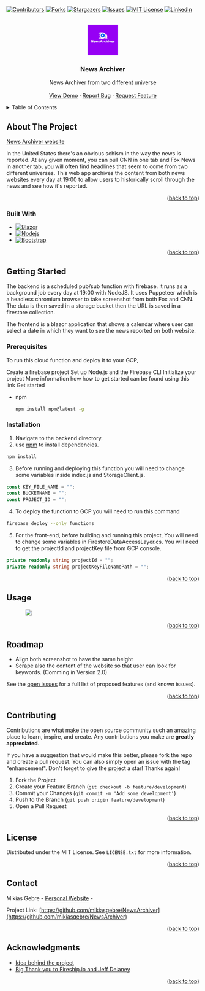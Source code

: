 <a name="readme-top"></a>

[![Contributors][contributors-shield]][contributors-url]
[![Forks][forks-shield]][forks-url]
[![Stargazers][stars-shield]][stars-url]
[![Issues][issues-shield]][issues-url]
[![MIT License][license-shield]][license-url]
[![LinkedIn][linkedin-shield]][linkedin-url]

<!-- PROJECT LOGO -->
<br />
<div align="center">
  <a href="https://github.com/mikiasgebre/NewsArchiver">
    <img src="img/newsarchiverlogo.png" alt="Logo" width="80" height="80">
  </a>

<h3 align="center">News Archiver</h3>

  <p align="center">
    News Archiver from two different universe
    <br />
    <br />
    <a href="https://github.com/mikiasgebre/NewsArchiver">View Demo</a>
    ·
    <a href="https://github.com/mikiasgebre/NewsArchiver/issues">Report Bug</a>
    ·
    <a href="https://github.com/mikiasgebre/NewsArchiver/issues">Request Feature</a>
  </p>
</div>

<!-- TABLE OF CONTENTS -->
<details>
  <summary>Table of Contents</summary>
  <ol>
    <li>
      <a href="#about-the-project">About The Project</a>
      <ul>
        <li><a href="#built-with">Built With</a></li>
      </ul>
    </li>
    <li>
      <a href="#getting-started">Getting Started</a>
      <ul>
        <li><a href="#prerequisites">Prerequisites</a></li>
        <li><a href="#installation">Installation</a></li>
      </ul>
    </li>
    <li><a href="#usage">Usage</a></li>
    <li><a href="#roadmap">Roadmap</a></li>
    <li><a href="#contributing">Contributing</a></li>
    <li><a href="#license">License</a></li>
    <li><a href="#contact">Contact</a></li>
    <li><a href="#acknowledgments">Acknowledgments</a></li>
  </ol>
</details>

<!-- ABOUT THE PROJECT -->

## About The Project

[News Archiver website](https://dataaggregatorcnf.azurewebsites.net/)

In the United States there's an obvious schism in the way the news is reported. At any given moment, you can pull CNN in one tab and Fox News in another tab, you will often find headlines that seem to come from two different universes. This web app archives the content from both news websites every day at 19:00 to allow users to historically scroll through the news and see how it's reported.

<p align="right">(<a href="#readme-top">back to top</a>)</p>

### Built With

- [![Blazor][blazor.com]][blazor-url]
- [![Nodejs][node.com]][node-url]
- [![Bootstrap][bootstrap.com]][bootstrap-url]

<p align="right">(<a href="#readme-top">back to top</a>)</p>

<!-- GETTING STARTED -->

## Getting Started

The backend is a scheduled pub/sub function with firebase. it runs as a background job every day at 19:00 with NodeJS. It uses Puppeteer which is a headless chromium browser to take screenshot from both Fox and CNN. The data is then saved in a storage bucket then the URL is saved in a firestore collection.

The frontend is a blazor application that shows a calendar where user can select a date in which they want to see the news reported on both website.

### Prerequisites

To run this cloud function and deploy it to your GCP,

Create a firebase project
Set up Node.js and the Firebase CLI
Initialize your project
More information how how to get started can be found using this link Get started

- npm
  ```sh
  npm install npm@latest -g
  ```

### Installation

1. Navigate to the backend directory.
2. use [npm](https://docs.npmjs.com/getting-started) to install dependencies.

```bash
npm install
```

3. Before running and deploying this function you will need to change some variables inside index.js and StorageClient.js.

```javascript
const KEY_FILE_NAME = "";
const BUCKETNAME = "";
const PROJECT_ID = "";
```

4. To deploy the function to GCP you will need to run this command

```bash
firebase deploy --only functions
```

5. For the front-end, before building and running this project, You will need to change some variables in FirestoreDataAccessLayer.cs. You will need to get the projectId and projectKey file from GCP console.

```C#
private readonly string projectId = "";
private readonly string projectKeyFileNamePath = "";
```

<p align="right">(<a href="#readme-top">back to top</a>)</p>

<!-- USAGE EXAMPLES -->

## Usage

<img src="img/screen_record.gif" style="margin-left:50px" />

<p align="right">(<a href="#readme-top">back to top</a>)</p>

<!-- ROADMAP -->

## Roadmap

- Align both screenshot to have the same height
- Scrape also the content of the website so that user can look for keywords. (Comming in Version 2.0)

See the [open issues](https://github.com/mikiasgebre/NewsArchiver/issues) for a full list of proposed features (and known issues).

<p align="right">(<a href="#readme-top">back to top</a>)</p>

<!-- CONTRIBUTING -->

## Contributing

Contributions are what make the open source community such an amazing place to learn, inspire, and create. Any contributions you make are **greatly appreciated**.

If you have a suggestion that would make this better, please fork the repo and create a pull request. You can also simply open an issue with the tag "enhancement".
Don't forget to give the project a star! Thanks again!

1. Fork the Project
2. Create your Feature Branch (`git checkout -b feature/development`)
3. Commit your Changes (`git commit -m 'Add some development'`)
4. Push to the Branch (`git push origin feature/development`)
5. Open a Pull Request

<p align="right">(<a href="#readme-top">back to top</a>)</p>

<!-- LICENSE -->

## License

Distributed under the MIT License. See `LICENSE.txt` for more information.

<p align="right">(<a href="#readme-top">back to top</a>)</p>

<!-- CONTACT -->

## Contact

Mikias Gebre - [Personal Website](https://mikiasgebre.github.io/) -

Project Link: [https://github.com/mikiasgebre/NewsArchiver](https://github.com/mikiasgebre/NewsArchiver)

<p align="right">(<a href="#readme-top">back to top</a>)</p>

<!-- ACKNOWLEDGMENTS -->

## Acknowledgments

- [Idea behind the project](https://www.youtube.com/watch?v=JTOJsU3FSD8&list=WL&index=5&t=56s&ab_channel=Fireship)
- [Big Thank you to Fireship.io and Jeff Delaney](https://www.youtube.com/@Fireship/featured)

<p align="right">(<a href="#readme-top">back to top</a>)</p>

<!-- MARKDOWN LINKS & IMAGES -->
<!-- https://www.markdownguide.org/basic-syntax/#reference-style-links -->

[contributors-shield]: https://img.shields.io/github/contributors/mikiasgebre/NewsArchiver.svg?style=for-the-badge
[contributors-url]: https://github.com/mikiasgebre/NewsArchiver/graphs/contributors
[forks-shield]: https://img.shields.io/github/forks/mikiasgebre/NewsArchiver.svg?style=for-the-badge
[forks-url]: https://github.com/mikiasgebre/NewsArchiver/network/members
[stars-shield]: https://img.shields.io/github/stars/mikiasgebre/NewsArchiver.svg?style=for-the-badge
[stars-url]: https://github.com/mikiasgebre/newsarchiver/stargazers
[issues-shield]: https://img.shields.io/github/issues/mikiasgebre/NewsArchiver.svg?style=for-the-badge
[issues-url]: https://img.shields.io/github/issues/mikiasgebre/newsarchiver.svg?style=for-the-badge
[license-shield]: https://img.shields.io/github/license/mikiasgebre/NewsArchiver.svg?style=for-the-badge
[license-url]: https://github.com/mikiasgebre/NewsArchiver/blob/main/LICENSE.txt
[linkedin-shield]: https://img.shields.io/badge/-LinkedIn-black.svg?style=for-the-badge&logo=linkedin&colorB=555
[linkedin-url]: https://www.linkedin.com/in/mikias-gebre-015225b4/
[product-screenshot]: images/screenshot.png
[node.com]: https://camo.githubusercontent.com/faec9d89bd2c7d47b91d988dcd0f27011c27e8191d45836cfa36bf2b3c2a92bd/68747470733a2f2f696d672e736869656c64732e696f2f7374617469632f76313f7374796c653d666f722d7468652d6261646765266d6573736167653d4e6f64652e6a7326636f6c6f723d333339393333266c6f676f3d4e6f64652e6a73266c6f676f436f6c6f723d464646464646266c6162656c3d
[node-url]: https://nodejs.org/en/
[bootstrap.com]: https://img.shields.io/badge/Bootstrap-563D7C?style=for-the-badge&logo=bootstrap&logoColor=white
[bootstrap-url]: https://getbootstrap.com
[blazor-url]: https://dotnet.microsoft.com/en-us/apps/aspnet/web-apps/blazor
[blazor.com]: https://camo.githubusercontent.com/c8b610b9cf2320754d67c7e2e403569591e5baff7d4184ce75fbf94b49765f23/68747470733a2f2f696d672e736869656c64732e696f2f7374617469632f76313f7374796c653d666f722d7468652d6261646765266d6573736167653d426c617a6f7226636f6c6f723d353132424434266c6f676f3d426c617a6f72266c6f676f436f6c6f723d464646464646266c6162656c3d
